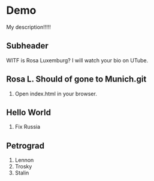 # Demo

My description!!!!!

## Subheader

WITF is Rosa Luxemburg?
I will watch your bio on UTube.

## Rosa L. Should of gone to Munich.git

1.  Open index.html in your browser.

## Hello World

1.  Fix Russia

## Petrograd

1. Lennon
2. Trosky
3. Stalin
